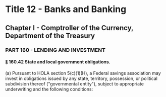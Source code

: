 
# Title 12 - Banks and Banking
## Chapter I - Comptroller of the Currency, Department of the Treasury
### PART 160 - LENDING AND INVESTMENT
#### § 160.42 State and local government obligations.

(a) Pursuant to HOLA section 5(c)(1)(H), a Federal savings association may invest in obligations issued by any state, territory, possession, or political subdivision thereof ("governmental entity"), subject to appropriate underwriting and the following conditions:
